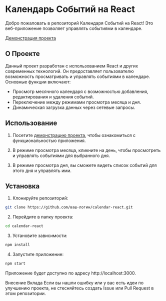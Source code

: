 # Календарь Событий на React

Добро пожаловать в репозиторий Календаря Событий на React! Это веб-приложение позволяет управлять событиями в календаре.

[Демонстрация проекта](https://calendar-react-six.vercel.app/)

## О Проекте

Данный проект разработан с использованием React и других современных технологий. Он предоставляет пользователю возможность просматривать и управлять событиями в календаре. Основные функции включают:

- Просмотр месячного календаря с возможностью добавления, редактирования и удаления событий.
- Переключение между режимами просмотра месяца и дня.
- Динамическая загрузка данных через сетевые запросы.

## Использование

1. Посетите [демонстрацию проекта](https://calendar-react-six.vercel.app/), чтобы ознакомиться с функциональностью приложения.

2. В режиме просмотра месяца, кликните на день, чтобы просмотреть и управлять событиями для выбранного дня.

3. В режиме просмотра дня, вы сможете видеть список событий для этого дня и управлять ими.

## Установка

1. Клонируйте репозиторий:

```sh
git clone https://github.com/ваш-логин/calendar-react.git
```

2. Перейдите в папку проекта:

```sh
cd calendar-react
```

3. Установите зависимости:

```sh
npm install
```

4. Запустите приложение:

```sh
npm start
```

Приложение будет доступно по адресу http://localhost:3000.

Внесение Вклада
Если вы нашли ошибку или у вас есть идеи по улучшению проекта, не стесняйтесь создать Issue или Pull Request в этом репозитории.
